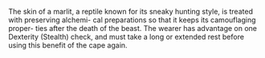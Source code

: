 The skin of a marlit, a reptile known for its sneaky hunting style, is treated with preserving alchemi- cal preparations so that it keeps its camouflaging proper- ties after the death of the beast. The wearer has advantage on one Dexterity (Stealth) check, and must take a long or extended rest before using this benefit of the cape again.